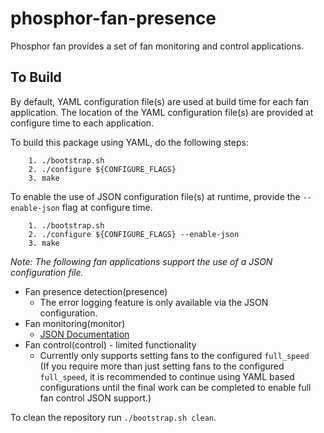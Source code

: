# phosphor-fan-presence
Phosphor fan provides a set of fan monitoring and control applications.

## To Build
By default, YAML configuration file(s) are used at build time for each fan
application. The location of the YAML configuration file(s) are provided at
configure time to each application.

To build this package using YAML, do the following steps:
```
    1. ./bootstrap.sh
    2. ./configure ${CONFIGURE_FLAGS}
    3. make
```

To enable the use of JSON configuration file(s) at runtime, provide the
`--enable-json` flag at configure time.
```
    1. ./bootstrap.sh
    2. ./configure ${CONFIGURE_FLAGS} --enable-json
    3. make
```
*Note: The following fan applications support the use of a JSON configuration
file.*
* Fan presence detection(presence)
  * The error logging feature is only available via the JSON configuration.
* Fan monitoring(monitor)
  * [JSON Documentation](monitor/json)
* Fan control(control) - limited functionality
    * Currently only supports setting fans to the configured `full_speed`  
      (If you require more than just setting fans to the configured
       `full_speed`, it is recommended to continue using YAML based
       configurations until the final work can be completed to enable
       full fan control JSON support.)

To clean the repository run `./bootstrap.sh clean`.
